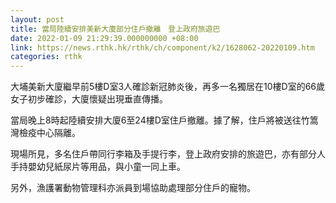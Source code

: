 ```yaml
---
layout: post
title: 當局陸續安排美新大廈部分住戶撤離　登上政府旅遊巴
date: 2022-01-09 21:29:39.000000000 +08:00
link: https://news.rthk.hk/rthk/ch/component/k2/1628062-20220109.htm
categories: rthk
---
```


大埔美新大廈繼早前5樓D室3人確診新冠肺炎後，再多一名獨居在10樓D室的66歲女子初步確診，大廈懷疑出現垂直傳播。

當局晚上8時起陸續安排大廈6至24樓D室住戶撤離。據了解，住戶將被送往竹篙灣檢疫中心隔離。

現場所見，多名住戶帶同行李箱及手提行李，登上政府安排的旅遊巴，亦有部分人手持嬰幼兒紙尿片等用品，與小童一同上車。

另外，漁護署動物管理科亦派員到場協助處理部分住戶的寵物。
